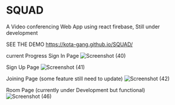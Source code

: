 # SQUAD 
A Video conferencing Web App using react firebase, Still under development

SEE THE DEMO https://kota-gang.github.io/SQUAD/

current Progress
Sign In Page
![Screenshot (40)](https://github.com/Kota-Gang/SQUAD/assets/82997237/a7e6e2bd-284e-4bff-b532-b725349d965f)

Sign Up Page
![Screenshot (41)](https://github.com/Kota-Gang/SQUAD/assets/82997237/ba44c353-7466-4474-b9aa-0431c5f07b77)

Joining Page (some feature still need to update)
![Screenshot (42)](https://github.com/Kota-Gang/SQUAD/assets/82997237/a09a4a81-fddd-48ad-93a5-55886d40f06c)

Room Page (currently under Development but functional)
![Screenshot (46)](https://github.com/Kota-Gang/SQUAD/assets/82997237/a029e0bb-d941-4d3a-bf06-b17388c01a84)



